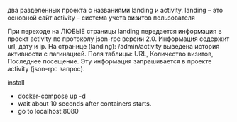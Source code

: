 два разделенных проекта с названиями landing и activity.
landing – это основной сайт
activity – система учета визитов пользователя

При переходе на ЛЮБЫЕ страницы landing передается информация в проект activity по протоколу json-rpc версии 2.0. Информация содержит url, дату и ip.
На странице (landing): /admin/activity выведена история активности с пагинацией. Поля таблицы: URL, Количество визитов, Последнее посещение. Эту информация запрашивается в проекте activity (json-rpc запрос).

install
- docker-compose up -d
- wait about 10 seconds after containers starts.
- go to localhost:8080
